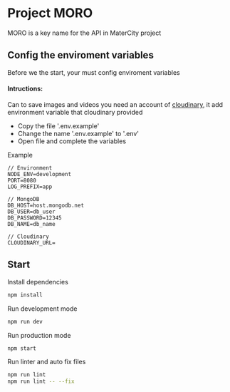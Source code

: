 # Project MORO

MORO is a key name for the API in MaterCity project

## Config the enviroment variables
Before we the start, your must config enviroment variables

#### Intructions:
Can to save images and videos you need an account of [cloudinary](https://cloudinary.com/), it add environment variable that cloudinary provided

- Copy the file '.env.example'
- Change the name '.env.example' to '.env'
- Open file and complete the variables

Example
```
// Environment
NODE_ENV=development
PORT=8080
LOG_PREFIX=app

// MongoDB
DB_HOST=host.mongodb.net
DB_USER=db_user
DB_PASSWORD=12345
DB_NAME=db_name

// Cloudinary
CLOUDINARY_URL=
```

## Start
Install dependencies
```bash
npm install
```

Run development mode
```bash
npm run dev
```

Run production mode
```bash
npm start
```

Run linter and auto fix files
```bash
npm run lint
npm run lint -- --fix
```